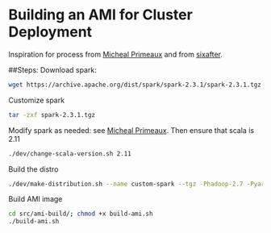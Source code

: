 # Building an AMI for Cluster Deployment

Inspiration for process from [Micheal Primeaux](http://michaelprimeaux.com/software-engineering/amazon/terraform/packer/apache-spark/2016/03/19/building-a-spark-cluster-in-aws-with-terraform-and-packer.html) 
and from [sixafter](https://github.com/sixafter/aws-spark-cluster-management).


##Steps:
Download spark:

```bash
wget https://archive.apache.org/dist/spark/spark-2.3.1/spark-2.3.1.tgz
```

Customize spark
```bash
tar -zxf spark-2.3.1.tgz
``` 
Modify spark as needed: see [Micheal Primeaux](http://michaelprimeaux.com/software-engineering/amazon/terraform/packer/apache-spark/2016/03/19/building-a-spark-cluster-in-aws-with-terraform-and-packer.html). 
Then ensure that scala is 2.11
```bash
./dev/change-scala-version.sh 2.11
```
Build the distro
```bash
./dev/make-distribution.sh --name custom-spark --tgz -Phadoop-2.7 -Pyarn -Dscala-2.11
```
Build AMI image
```bash
cd src/ami-build/; chmod +x build-ami.sh 
./build-ami.sh
```

